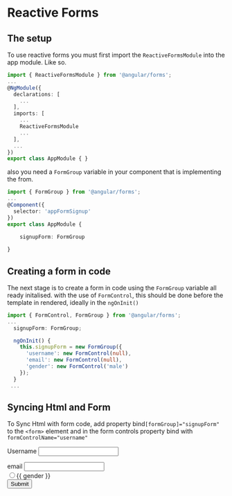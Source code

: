 # Reactive Forms

## The setup 
To use reactive forms you must first import the `ReactiveFormsModule` into the app module. Like so.

```Typescript
import { ReactiveFormsModule } from '@angular/forms';
...
@NgModule({
  declarations: [
    ...
  ],
  imports: [
    ...
    ReactiveFormsModule
    ...
  ],
  ...
})
export class AppModule { }
```

also you need a `FormGroup` variable in your component that is implementing the from.
```Typescript
import { FormGroup } from '@angular/forms';
...
@Component({
  selector: 'appFormSignup'
})
export class AppModule {

    signupForm: FormGroup
    
}
```

## Creating a form in code 
The next stage is to create a form in code using the `FormGroup` variable all ready initalised. with the use of `FormControl`,
this should be done before the template in rendered, ideally in the `ngOnInit()`

```typescript
import { FormControl, FormGroup } from '@angular/forms';
...
  signupForm: FormGroup;

  ngOnInit() {
    this.signupForm = new FormGroup({
      'username': new FormControl(null),
      'email': new FormControl(null),
      'gender': new FormControl('male')
    });
  }
 ...
```

## Syncing Html and Form
To Sync Html with form code, add property bind`[formGroup]="signupForm"` to the `<form>` element and in the form controls
property bind with `formControlName="username"`

<div class="container">
  <div class="row">
    <div class="col-xs-12 col-sm-10 col-md-8 col-sm-offset-1 col-md-offset-2">
      <form [formGroup]="signupForm" 
        <div class="form-group">
          <label for="username">Username</label>
          <input
            type="text"
            id="username"
            formControlName="username"
            class="form-control">
        </div>
        <div class="form-group">
          <label for="email">email</label>
          <input
            type="text"
            id="email"
            formControlName="email"
            class="form-control">
        </div>
        <div class="radio" *ngFor="let gender of genders">
          <label>
            <input
              type="radio"
              formControlName="gender"
              [value]="gender">{{ gender }}
          </label>
        </div>
        <button class="btn btn-primary" type="submit">Submit</button>
      </form>
    </div>
  </div>
</div>